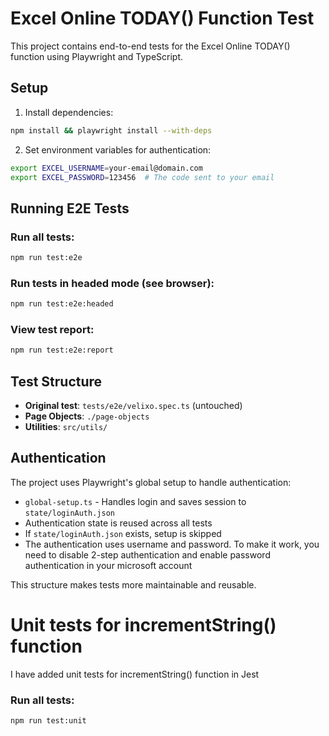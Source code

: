 # Excel Online TODAY() Function Test

This project contains end-to-end tests for the Excel Online TODAY() function using Playwright and TypeScript.

## Setup

1. Install dependencies:

```bash
npm install && playwright install --with-deps
```

2. Set environment variables for authentication:

```bash
export EXCEL_USERNAME=your-email@domain.com
export EXCEL_PASSWORD=123456  # The code sent to your email
```

## Running E2E Tests

### Run all tests:

```bash
npm run test:e2e
```

### Run tests in headed mode (see browser):

```bash
npm run test:e2e:headed
```

### View test report:

```bash
npm run test:e2e:report
```

## Test Structure

- **Original test**: `tests/e2e/velixo.spec.ts` (untouched)
- **Page Objects**: `./page-objects`
- **Utilities**: `src/utils/`

## Authentication

The project uses Playwright's global setup to handle authentication:

- `global-setup.ts` - Handles login and saves session to `state/loginAuth.json`
- Authentication state is reused across all tests
- If `state/loginAuth.json` exists, setup is skipped
- The authentication uses username and password. To make it work, you need to disable 2-step authentication and enable password authentication in your microsoft account

This structure makes tests more maintainable and reusable.

# Unit tests for incrementString() function

I have added unit tests for incrementString() function in Jest

### Run all tests:

```bash
npm run test:unit
```
